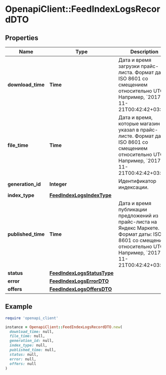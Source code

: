 # OpenapiClient::FeedIndexLogsRecordDTO

## Properties

| Name | Type | Description | Notes |
| ---- | ---- | ----------- | ----- |
| **download_time** | **Time** | Дата и время загрузки прайс-листа.  Формат даты: ISO 8601 со смещением относительно UTC. Например, &#x60;2017-11-21T00:42:42+03:00&#x60;.  | [optional] |
| **file_time** | **Time** | Дата и время, которые магазин указал в прайс-листе.  Формат даты: ISO 8601 со смещением относительно UTC. Например, &#x60;2017-11-21T00:42:42+03:00&#x60;.  | [optional] |
| **generation_id** | **Integer** | Идентификатор индексации. | [optional] |
| **index_type** | [**FeedIndexLogsIndexType**](FeedIndexLogsIndexType.md) |  | [optional] |
| **published_time** | **Time** | Дата и время публикации предложений из прайс-листа на Яндекс Маркете.  Формат даты: ISO 8601 со смещением относительно UTC. Например, &#x60;2017-11-21T00:42:42+03:00&#x60;.  | [optional] |
| **status** | [**FeedIndexLogsStatusType**](FeedIndexLogsStatusType.md) |  | [optional] |
| **error** | [**FeedIndexLogsErrorDTO**](FeedIndexLogsErrorDTO.md) |  | [optional] |
| **offers** | [**FeedIndexLogsOffersDTO**](FeedIndexLogsOffersDTO.md) |  | [optional] |

## Example

```ruby
require 'openapi_client'

instance = OpenapiClient::FeedIndexLogsRecordDTO.new(
  download_time: null,
  file_time: null,
  generation_id: null,
  index_type: null,
  published_time: null,
  status: null,
  error: null,
  offers: null
)
```


